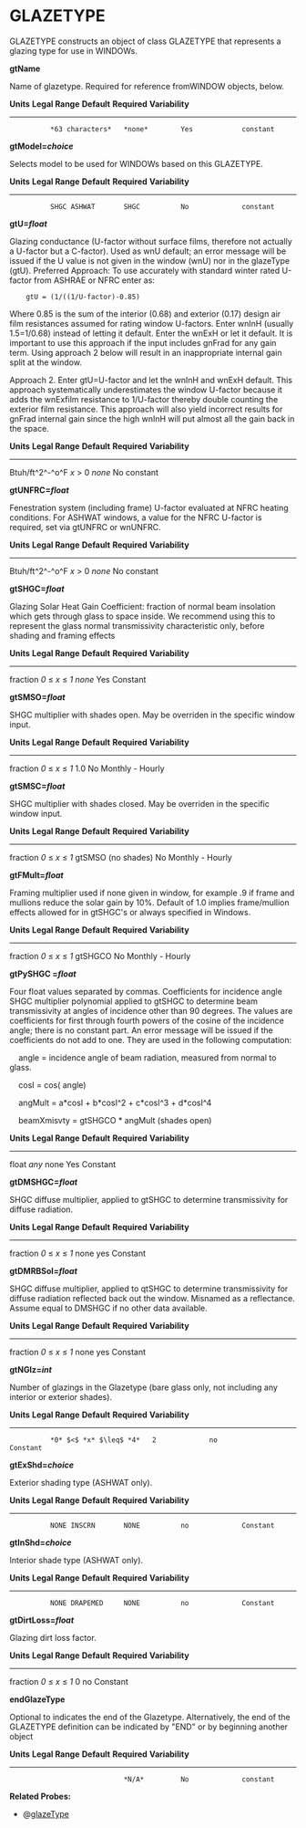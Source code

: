 # GLAZETYPE

GLAZETYPE constructs an object of class GLAZETYPE that represents a glazing type for use in WINDOWs.

**gtName**

Name of glazetype. Required for reference fromWINDOW objects, below.

  **Units**   **Legal Range**   **Default**   **Required**   **Variability**
  ----------- ----------------- ------------- -------------- -----------------
              *63 characters*   *none*        Yes            constant

**gtModel=*choice***

Selects model to be used for WINDOWs based on this GLAZETYPE.

  **Units**   **Legal Range**   **Default**   **Required**   **Variability**
  ----------- ----------------- ------------- -------------- -----------------
              SHGC ASHWAT       SHGC          No             constant

**gtU=*float***

Glazing conductance (U-factor without surface films, therefore not actually a U-factor but a C-factor). Used as wnU default; an error message will be issued if the U value is not given in the window (wnU) nor in the glazeType (gtU). <!-- TODO: rename gtC? (Also wnU s/b wnC?) 7-2011 --> Preferred Approach: To use accurately with standard winter rated U-factor from ASHRAE or NFRC enter as:

        gtU = (1/((1/U-factor)-0.85)

Where 0.85 is the sum of the interior (0.68) and exterior (0.17) design air film resistances assumed for rating window U-factors. Enter wnInH (usually 1.5=1/0.68) instead of letting it default. Enter the wnExH or let it default. It is important to use this approach if the input includes gnFrad for any gain term. Using approach 2 below will result in an inappropriate internal gain split at the window.

Approach 2. Enter gtU=U-factor and let the wnInH and wnExH default. This approach systematically underestimates the window U-factor because it adds the wnExfilm resistance to 1/U-factor thereby double counting the exterior film resistance. This approach will also yield incorrect results for gnFrad internal gain since the high wnInH will put almost all the gain back in the space.

  **Units**         **Legal Range**   **Default**   **Required**   **Variability**
  ----------------- ----------------- ------------- -------------- -----------------
  Btuh/ft^2^-^o^F   *x* $>$ 0         *none*        No             constant

**gtUNFRC=*float***

Fenestration system (including frame) U-factor evaluated at NFRC heating conditions. For ASHWAT windows, a value for the NFRC U-factor is required, set via gtUNFRC or wnUNFRC.

  **Units**         **Legal Range**   **Default**   **Required**   **Variability**
  ----------------- ----------------- ------------- -------------- -----------------
  Btuh/ft^2^-^o^F   *x* $>$ 0         *none*        No             constant

**gtSHGC=*float***

Glazing Solar Heat Gain Coefficient: fraction of normal beam insolation which gets through glass to space inside. We recommend using this to represent the glass normal transmissivity characteristic only, before shading and framing effects

  **Units**   **Legal Range**             **Default**   **Required**   **Variability**
  ----------- --------------------------- ------------- -------------- -----------------
  fraction    *0* $\leq$ *x* $\leq$ *1*   *none*        Yes            Constant

**gtSMSO=*float***

SHGC multiplier with shades open. May be overriden in the specific window input.

  **Units**   **Legal Range**             **Default**   **Required**   **Variability**
  ----------- --------------------------- ------------- -------------- ------------------
  fraction    *0* $\leq$ *x* $\leq$ *1*   1.0           No             Monthly - Hourly

**gtSMSC=*float***

SHGC multiplier with shades closed. May be overriden in the specific window input.

  **Units**   **Legal Range**             **Default**          **Required**   **Variability**
  ----------- --------------------------- -------------------- -------------- ------------------
  fraction    *0* $\leq$ *x* $\leq$ *1*   gtSMSO (no shades)   No             Monthly - Hourly

**gtFMult=*float***

Framing multiplier used if none given in window, for example .9 if frame and mullions reduce the solar gain by 10%. Default of 1.0 implies frame/mullion effects allowed for in gtSHGC's or always specified in Windows.

  **Units**   **Legal Range**             **Default**   **Required**   **Variability**
  ----------- --------------------------- ------------- -------------- ------------------
  fraction    *0* $\leq$ *x* $\leq$ *1*   gtSHGCO       No             Monthly - Hourly

**gtPySHGC =*float***

Four float values separated by commas. Coefficients for incidence angle SHGC multiplier polynomial applied to gtSHGC to determine beam transmissivity at angles of incidence other than 90 degrees. The values are coefficients for first through fourth powers of the cosine of the incidence angle; there is no constant part. An error message will be issued if the coefficients do not add to one. They are used in the following computation:

    angle = incidence angle of beam radiation, measured from normal to glass.

    cosI = cos( angle)

    angMult = a\*cosI + b\*cosI\^2 + c\*cosI\^3 + d\*cosI\^4

    beamXmisvty = gtSHGCO \* angMult (shades open)

  **Units**   **Legal Range**   **Default**   **Required**   **Variability**
  ----------- ----------------- ------------- -------------- -----------------
  float       *any*             none          Yes            Constant

**gtDMSHGC=*float***

SHGC diffuse multiplier, applied to gtSHGC to determine transmissivity for diffuse radiation.

  **Units**   **Legal Range**             **Default**   **Required**   **Variability**
  ----------- --------------------------- ------------- -------------- -----------------
  fraction    *0* $\leq$ *x* $\leq$ *1*   none          yes            Constant

**gtDMRBSol=*float***

SHGC diffuse multiplier, applied to qtSHGC to determine transmissivity for diffuse radiation reflected back out the window. Misnamed as a reflectance. Assume equal to DMSHGC if no other data available.

  **Units**   **Legal Range**             **Default**   **Required**   **Variability**
  ----------- --------------------------- ------------- -------------- -----------------
  fraction    *0* $\leq$ *x* $\leq$ *1*   none          yes            Constant

**gtNGlz=*int***

Number of glazings in the Glazetype (bare glass only, not including any interior or exterior shades).

  **Units**   **Legal Range**          **Default**   **Required**   **Variability**
  ----------- ------------------------ ------------- -------------- -----------------
              *0* $<$ *x* $\leq$ *4*   2             no             Constant

**gtExShd=*choice***

Exterior shading type (ASHWAT only).

  **Units**   **Legal Range**   **Default**   **Required**   **Variability**
  ----------- ----------------- ------------- -------------- -----------------
              NONE INSCRN       NONE          no             Constant

**gtInShd=*choice***

Interior shade type (ASHWAT only).

  **Units**   **Legal Range**   **Default**   **Required**   **Variability**
  ----------- ----------------- ------------- -------------- -----------------
              NONE DRAPEMED     NONE          no             Constant

**gtDirtLoss=*float***

Glazing dirt loss factor.

  **Units**   **Legal Range**             **Default**   **Required**   **Variability**
  ----------- --------------------------- ------------- -------------- -----------------
  fraction    *0* $\leq$ *x* $\leq$ *1*   0             no             Constant

**endGlazeType**

Optional to indicates the end of the Glazetype. Alternatively, the end of the GLAZETYPE definition can be indicated by "END" or by beginning another object

  **Units**   **Legal Range**   **Default**   **Required**   **Variability**
  ----------- ----------------- ------------- -------------- -----------------
                                *N/A*         No             constant

**Related Probes:**

- @[glazeType](#p_glazetype)
